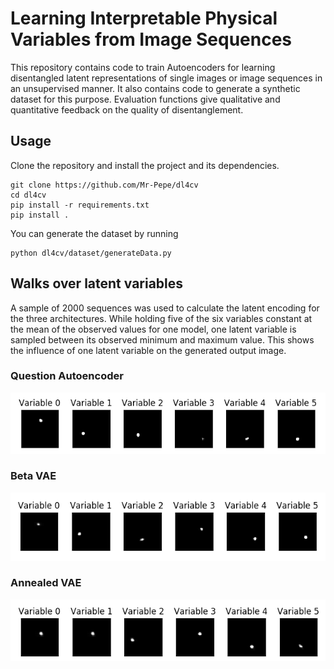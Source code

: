 # Learning Interpretable Physical Variables from Image Sequences

This repository contains code to train Autoencoders for learning disentangled latent representations
of single images or image sequences in an unsupervised manner. It also contains code to generate a synthetic dataset
for this purpose. Evaluation functions give qualitative and quantitative feedback on the quality of 
disentanglement.

## Usage

Clone the repository and install the project and its dependencies.

    git clone https://github.com/Mr-Pepe/dl4cv
    cd dl4cv
    pip install -r requirements.txt
    pip install .
  
You can generate the dataset by running
    
    python dl4cv/dataset/generateData.py


## Walks over latent variables

A sample of 2000 sequences was used to calculate the latent encoding for the three architectures.
While holding five of the six variables constant at the mean of the observed values for one model, one latent 
variable is sampled between its observed minimum and maximum value. This shows the influence of 
one latent variable on the generated output image.


### Question Autoencoder

![Alt text](doc/gifs/question_AE.gif) 

### Beta VAE

![Alt text](doc/gifs/beta_vae.gif) 


### Annealed VAE

![Alt text](doc/gifs/annealed_VAE.gif)
